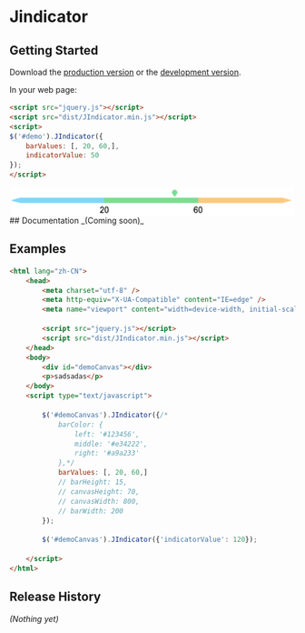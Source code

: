 # Jindicator



## Getting Started
Download the [production version][min] or the [development version][max].

[min]: https://raw.github.com/chenxing2/jquery-indicator/master/dist/JIndicator.min.js
[max]: https://raw.github.com/chenxing2/jquery-indicator/master/dist/JIndicator.js

In your web page:

```html
<script src="jquery.js"></script>
<script src="dist/JIndicator.min.js"></script>
<script>
$('#demo').JIndicator({
    barValues: [, 20, 60,],
    indicatorValue: 50
});
</script>
```
<div style="text-align:center">
    <img align="center" src="https://github.com/chenxing2/jquery-indicator/raw/master/screenshots/1.png" width="500px" height="50px">
</div>
## Documentation
_(Coming soon)_

## Examples
``` html
<html lang="zh-CN">
    <head>
        <meta charset="utf-8" />
        <meta http-equiv="X-UA-Compatible" content="IE=edge" />
        <meta name="viewport" content="width=device-width, initial-scale=1" />
        
        <script src="jquery.js"></script>
        <script src="dist/JIndicator.min.js"></script>
    </head>
    <body>
        <div id="demoCanvas"></div>
        <p>sadsadas</p> 
    </body>
    <script type="text/javascript">
        
        $('#demoCanvas').JIndicator({/*
            barColor: {
                left: '#123456',
                middle: '#e34222',
                right: '#a9a233'
            },*/
            barValues: [, 20, 60,]
            // barHeight: 15,
            // canvasHeight: 70,
            // canvasWidth: 800,
            // barWidth: 200
        });
        
        $('#demoCanvas').JIndicator({'indicatorValue': 120});
       
    </script>
</html>
```

## Release History
_(Nothing yet)_

